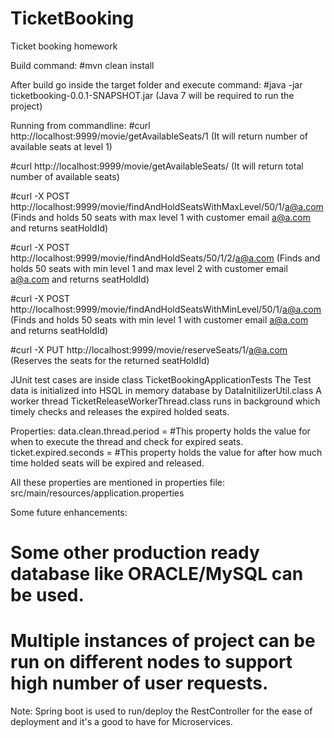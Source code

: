 # TicketBooking
Ticket booking homework

Build command:
#mvn clean install

After build go inside the target folder and execute command:
#java -jar ticketbooking-0.0.1-SNAPSHOT.jar
(Java 7 will be required to run the project)

Running from commandline:
#curl http://localhost:9999/movie/getAvailableSeats/1
(It will return number of available seats at level 1)

#curl http://localhost:9999/movie/getAvailableSeats/
(It will return total number of available seats)

#curl -X POST http://localhost:9999/movie/findAndHoldSeatsWithMaxLevel/50/1/a@a.com
(Finds and holds 50 seats with max level 1 with customer email a@a.com and returns seatHoldId)

#curl -X POST http://localhost:9999/movie/findAndHoldSeats/50/1/2/a@a.com
(Finds and holds 50 seats with min level 1 and max level 2 with customer email a@a.com and returns seatHoldId)

#curl -X POST http://localhost:9999/movie/findAndHoldSeatsWithMinLevel/50/1/a@a.com
(Finds and holds 50 seats with min level 1 with customer email a@a.com and returns seatHoldId)

#curl -X PUT http://localhost:9999/movie/reserveSeats/1/a@a.com
(Reserves the seats for the returned seatHoldId)

JUnit test cases are inside class TicketBookingApplicationTests
The Test data is initialized into HSQL in memory database by DataInitilizerUtil.class
A worker thread TicketReleaseWorkerThread.class runs in background which timely checks and releases the expired holded seats.

Properties:
data.clean.thread.period = <seconds> #This property holds the value for when to execute the thread and check for expired seats.
ticket.expired.seconds = <seconds> #This property holds the value for after how much time holded seats will be expired and released.

All these properties are mentioned in properties file:
src/main/resources/application.properties

Some future enhancements:
# Some other production ready database like ORACLE/MySQL can be used.
# Multiple instances of project can be run on different nodes to support high number of user requests.

Note: Spring boot is used to run/deploy the RestController for the ease of deployment and it's a good to have for Microservices.



